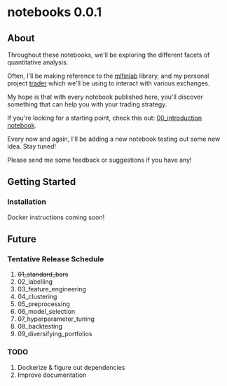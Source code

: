 # notebooks 0.0.1

## About

Throughout these notebooks, we'll be exploring the different facets of quantitative analysis.

Often, I'll be making reference to the [mlfinlab](https://mlfinlab.readthedocs.io/en/latest/getting_started/installation.html) library, and my personal project [trader](https://github.com/MichaelDragan/trader) which we'll be using to interact with various exchanges.

My hope is that with every notebook published here, you'll discover something that can help you with your trading strategy.

If you're looking for a starting point, check this out: [00_introduction notebook](https://github.com/MichaelDragan/notebooks/blob/master/00_introduction.ipynb).

Every now and again, I'll be adding a new notebook testing out some new idea. Stay tuned!

Please send me some feedback or suggestions if you have any!

## Getting Started

### Installation

Docker instructions coming soon!

## Future

### Tentative Release Schedule

1. ~~01_standard_bars~~
2. 02_labelling
3. 03_feature_engineering
4. 04_clustering
5. 05_preprocessing
6. 06_model_selection
7. 07_hyperparameter_tuning
8. 08_backtesting
9. 09_diversifying_portfolios

### TODO

1. Dockerize & figure out dependencies
2. Improve documentation
